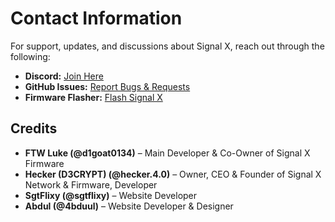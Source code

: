 # Contact Information

For support, updates, and discussions about Signal X, reach out through the following:

- **Discord:** [Join Here](https://discord.gg/r7QzDmsbyd)  
- **GitHub Issues:** [Report Bugs & Requests](https://github.com/D3CRYPT-1/Signal-X-Firmware/issues)  
- **Firmware Flasher:** [Flash Signal X](https://signalx.ddns.net/)  

## Credits  

- **FTW Luke (@d1goat0134)** – Main Developer & Co-Owner of Signal X Firmware  
- **Hecker (D3CRYPT) (@hecker.4.0)** – Owner, CEO & Founder of Signal X Network & Firmware, Developer  
- **SgtFlixy (@sgtflixy)** – Website Developer  
- **Abdul (@4bduul)** – Website Developer & Designer  
